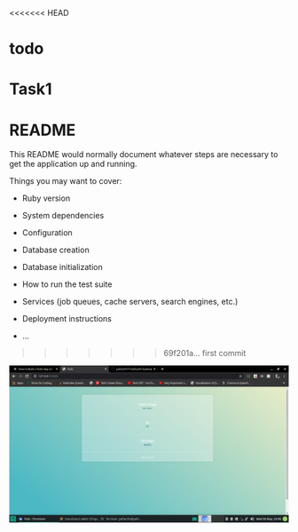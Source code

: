 <<<<<<< HEAD
# todo
Task1
=======
# README

This README would normally document whatever steps are necessary to get the
application up and running.

Things you may want to cover:

* Ruby version

* System dependencies

* Configuration

* Database creation

* Database initialization

* How to run the test suite

* Services (job queues, cache servers, search engines, etc.)

* Deployment instructions

* ...
>>>>>>> 69f201a... first commit


![alt text](https://github.com/yatharth77/todo/blob/master/List.png)
